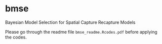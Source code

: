 # bmse
Bayesian Model Selection for Spatial Capture Recapture Models

Please go through the readme file `bmse_readme.Rcodes.pdf` before applying the codes.
